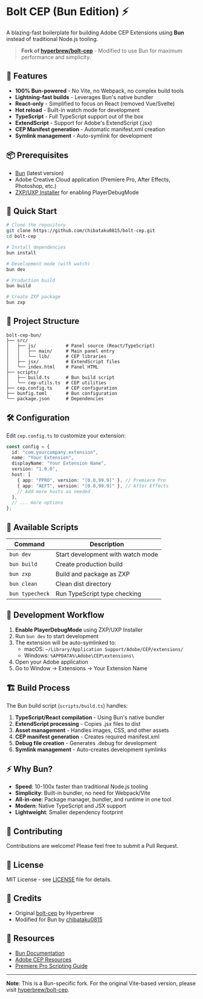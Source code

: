 # Bolt CEP (Bun Edition) ⚡

A blazing-fast boilerplate for building Adobe CEP Extensions using **Bun** instead of traditional Node.js tooling.

> **Fork of [hyperbrew/bolt-cep](https://github.com/hyperbrew/bolt-cep)** - Modified to use Bun for maximum performance and simplicity.

## 🚀 Features

- **100% Bun-powered** - No Vite, no Webpack, no complex build tools
- **Lightning-fast builds** - Leverages Bun's native bundler
- **React-only** - Simplified to focus on React (removed Vue/Svelte)
- **Hot reload** - Built-in watch mode for development
- **TypeScript** - Full TypeScript support out of the box
- **ExtendScript** - Support for Adobe's ExtendScript (.jsx)
- **CEP Manifest generation** - Automatic manifest.xml creation
- **Symlink management** - Auto-symlink for development

## 📦 Prerequisites

- [Bun](https://bun.sh/) (latest version)
- Adobe Creative Cloud application (Premiere Pro, After Effects, Photoshop, etc.)
- [ZXP/UXP Installer](https://zxpinstaller.com/) for enabling PlayerDebugMode

## 🎯 Quick Start

```bash
# Clone the repository
git clone https://github.com/chibataku0815/bolt-cep.git
cd bolt-cep

# Install dependencies
bun install

# Development mode (with watch)
bun dev

# Production build
bun build

# Create ZXP package
bun zxp
```

## 📁 Project Structure

```
bolt-cep-bun/
├── src/
│   ├── js/           # Panel source (React/TypeScript)
│   │   ├── main/     # Main panel entry
│   │   └── lib/      # CEP libraries
│   ├── jsx/          # ExtendScript files
│   └── index.html    # Panel HTML
├── scripts/
│   ├── build.ts      # Bun build script
│   └── cep-utils.ts  # CEP utilities
├── cep.config.ts     # CEP configuration
├── bunfig.toml       # Bun configuration
└── package.json      # Dependencies
```

## 🛠️ Configuration

Edit `cep.config.ts` to customize your extension:

```typescript
const config = {
  id: "com.yourcompany.extension",
  name: "Your Extension",
  displayName: "Your Extension Name",
  version: "1.0.0",
  host: [
    { app: "PPRO", version: "[0.0,99.9]" }, // Premiere Pro
    { app: "AEFT", version: "[0.0,99.9]" }, // After Effects
    // Add more hosts as needed
  ],
  // ... more options
};
```

## 📝 Available Scripts

| Command | Description |
|---------|-------------|
| `bun dev` | Start development with watch mode |
| `bun build` | Create production build |
| `bun zxp` | Build and package as ZXP |
| `bun clean` | Clean dist directory |
| `bun typecheck` | Run TypeScript type checking |

## 🔧 Development Workflow

1. **Enable PlayerDebugMode** using ZXP/UXP Installer
2. Run `bun dev` to start development
3. The extension will be auto-symlinked to:
   - macOS: `~/Library/Application Support/Adobe/CEP/extensions/`
   - Windows: `%APPDATA%\Adobe\CEP\extensions\`
4. Open your Adobe application
5. Go to Window → Extensions → Your Extension Name

## 🏗️ Build Process

The Bun build script (`scripts/build.ts`) handles:

1. **TypeScript/React compilation** - Using Bun's native bundler
2. **ExtendScript processing** - Copies .jsx files to dist
3. **Asset management** - Handles images, CSS, and other assets
4. **CEP manifest generation** - Creates required manifest.xml
5. **Debug file creation** - Generates .debug for development
6. **Symlink management** - Auto-creates development symlinks

## ⚡ Why Bun?

- **Speed**: 10-100x faster than traditional Node.js tooling
- **Simplicity**: Built-in bundler, no need for Webpack/Vite
- **All-in-one**: Package manager, bundler, and runtime in one tool
- **Modern**: Native TypeScript and JSX support
- **Lightweight**: Smaller dependency footprint

## 🤝 Contributing

Contributions are welcome! Please feel free to submit a Pull Request.

## 📄 License

MIT License - see [LICENSE](LICENSE) file for details.

## 🙏 Credits

- Original [bolt-cep](https://github.com/hyperbrew/bolt-cep) by Hyperbrew
- Modified for Bun by [chibataku0815](https://github.com/chibataku0815)

## 🔗 Resources

- [Bun Documentation](https://bun.sh/docs)
- [Adobe CEP Resources](https://github.com/Adobe-CEP/CEP-Resources)
- [Premiere Pro Scripting Guide](https://ppro-scripting.docsforadobe.dev/)

---

**Note**: This is a Bun-specific fork. For the original Vite-based version, please visit [hyperbrew/bolt-cep](https://github.com/hyperbrew/bolt-cep).
